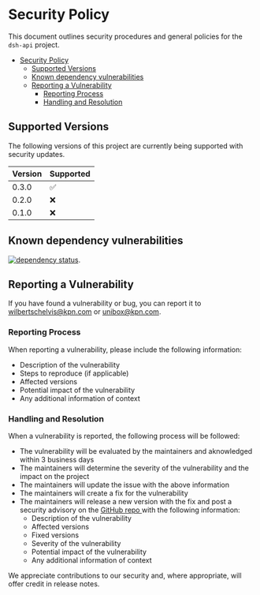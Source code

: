 # Security Policy

This document outlines security procedures and general policies for the `dsh-api` project.

- [Security Policy](#security-policy)
    - [Supported Versions](#supported-versions)
    - [Known dependency vulnerabilities](#known-dependency-vulnerabilities)
    - [Reporting a Vulnerability](#reporting-a-vulnerability)
        - [Reporting Process](#reporting-process)
        - [Handling and Resolution](#handling-and-resolution)

## Supported Versions

The following versions of this project are currently being supported with security updates.

| Version | Supported          |
|---------|--------------------|
| 0.3.0   | :white_check_mark: |
| 0.2.0   | :x:                |
| 0.1.0   | :x:                |

## Known dependency vulnerabilities

[![dependency status](https://deps.rs/repo/github/kpn-dsh/dsh-api/status.svg)](https://deps.rs/repo/github/kpn-dsh/dsh-api).

## Reporting a Vulnerability

If you have found a vulnerability or bug, you can report it to wilbertschelvis@kpn.com or
unibox@kpn.com.

### Reporting Process

When reporting a vulnerability, please include the following information:

- Description of the vulnerability
- Steps to reproduce (if applicable)
- Affected versions
- Potential impact of the vulnerability
- Any additional information of context

### Handling and Resolution

When a vulnerability is reported, the following process will be followed:

- The vulnerability will be evaluated by the maintainers and aknowledged within 3 business days
- The maintainers will determine the severity of the vulnerability and the impact on the project
- The maintainers will update the issue with the above information
- The maintainers will create a fix for the vulnerability
- The maintainers will release a new version with the fix and post a security advisory on
  the [ GitHub repo ]( https://github.com/kpn-dsh/dsh-api ) with the following
  information:
    - Description of the vulnerability
    - Affected versions
    - Fixed versions
    - Severity of the vulnerability
    - Potential impact of the vulnerability
    - Any additional information of context

We appreciate contributions to our security and, where appropriate, will offer credit in release
notes. 
